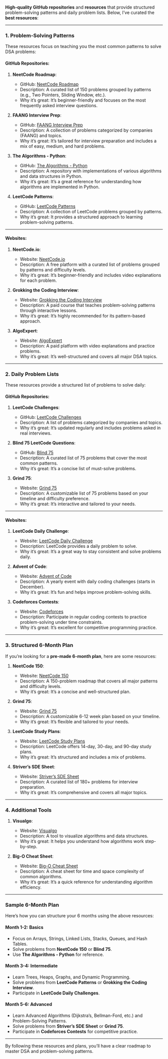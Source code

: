**High-quality GitHub repositories** and **resources** that provide structured problem-solving patterns and daily problem lists. Below, I’ve curated the **best resources**:

---

### **1. Problem-Solving Patterns**
These resources focus on teaching you the most common patterns to solve DSA problems:

#### **GitHub Repositories**:
1. **NeetCode Roadmap**:
   - GitHub: [NeetCode Roadmap](https://github.com/neetcode-gh/leetcode)
   - Description: A curated list of 150 problems grouped by patterns (e.g., Two Pointers, Sliding Window, etc.).
   - Why it’s great: It’s beginner-friendly and focuses on the most frequently asked interview questions.

2. **FAANG Interview Prep**:
   - GitHub: [FAANG Interview Prep](https://github.com/ombharatiya/FAANG-Coding-Interview-Questions)
   - Description: A collection of problems categorized by companies (FAANG) and topics.
   - Why it’s great: It’s tailored for interview preparation and includes a mix of easy, medium, and hard problems.

3. **The Algorithms - Python**:
   - GitHub: [The Algorithms - Python](https://github.com/TheAlgorithms/Python)
   - Description: A repository with implementations of various algorithms and data structures in Python.
   - Why it’s great: It’s a great reference for understanding how algorithms are implemented in Python.

4. **LeetCode Patterns**:
   - GitHub: [LeetCode Patterns](https://github.com/seanprashad/leetcode-patterns)
   - Description: A collection of LeetCode problems grouped by patterns.
   - Why it’s great: It provides a structured approach to learning problem-solving patterns.

---

#### **Websites**:
1. **NeetCode.io**:
   - Website: [NeetCode.io](https://neetcode.io/)
   - Description: A free platform with a curated list of problems grouped by patterns and difficulty levels.
   - Why it’s great: It’s beginner-friendly and includes video explanations for each problem.

2. **Grokking the Coding Interview**:
   - Website: [Grokking the Coding Interview](https://www.educative.io/courses/grokking-the-coding-interview)
   - Description: A paid course that teaches problem-solving patterns through interactive lessons.
   - Why it’s great: It’s highly recommended for its pattern-based approach.

3. **AlgoExpert**:
   - Website: [AlgoExpert](https://www.algoexpert.io/)
   - Description: A paid platform with video explanations and practice problems.
   - Why it’s great: It’s well-structured and covers all major DSA topics.

---

### **2. Daily Problem Lists**
These resources provide a structured list of problems to solve daily:

#### **GitHub Repositories**:
1. **LeetCode Challenges**:
   - GitHub: [LeetCode Challenges](https://github.com/hxu296/leetcode-company-wise-problems-2022)
   - Description: A list of problems categorized by companies and topics.
   - Why it’s great: It’s updated regularly and includes problems asked in real interviews.

2. **Blind 75 LeetCode Questions**:
   - GitHub: [Blind 75](https://github.com/SeanPrashad/leetcode-patterns/blob/master/README.md)
   - Description: A curated list of 75 problems that cover the most common patterns.
   - Why it’s great: It’s a concise list of must-solve problems.

3. **Grind 75**:
   - Website: [Grind 75](https://www.techinterviewhandbook.org/grind75)
   - Description: A customizable list of 75 problems based on your timeline and difficulty preference.
   - Why it’s great: It’s interactive and tailored to your needs.

---

#### **Websites**:
1. **LeetCode Daily Challenge**:
   - Website: [LeetCode Daily Challenge](https://leetcode.com/problemset/all/)
   - Description: LeetCode provides a daily problem to solve.
   - Why it’s great: It’s a great way to stay consistent and solve problems daily.

2. **Advent of Code**:
   - Website: [Advent of Code](https://adventofcode.com/)
   - Description: A yearly event with daily coding challenges (starts in December).
   - Why it’s great: It’s fun and helps improve problem-solving skills.

3. **Codeforces Contests**:
   - Website: [Codeforces](https://codeforces.com/)
   - Description: Participate in regular coding contests to practice problem-solving under time constraints.
   - Why it’s great: It’s excellent for competitive programming practice.

---

### **3. Structured 6-Month Plan**
If you’re looking for a **pre-made 6-month plan**, here are some resources:

1. **NeetCode 150**:
   - Website: [NeetCode 150](https://neetcode.io/practice)
   - Description: A 150-problem roadmap that covers all major patterns and difficulty levels.
   - Why it’s great: It’s a concise and well-structured plan.

2. **Grind 75**:
   - Website: [Grind 75](https://www.techinterviewhandbook.org/grind75)
   - Description: A customizable 6-12 week plan based on your timeline.
   - Why it’s great: It’s flexible and tailored to your needs.

3. **LeetCode Study Plans**:
   - Website: [LeetCode Study Plans](https://leetcode.com/studyplan/)
   - Description: LeetCode offers 14-day, 30-day, and 90-day study plans.
   - Why it’s great: It’s structured and includes a mix of problems.

4. **Striver’s SDE Sheet**:
   - Website: [Striver’s SDE Sheet](https://takeuforward.org/interviews/strivers-sde-sheet-top-coding-interview-problems/)
   - Description: A curated list of 180+ problems for interview preparation.
   - Why it’s great: It’s comprehensive and covers all major topics.

---

### **4. Additional Tools**
1. **Visualgo**:
   - Website: [Visualgo](https://visualgo.net/)
   - Description: A tool to visualize algorithms and data structures.
   - Why it’s great: It helps you understand how algorithms work step-by-step.

2. **Big-O Cheat Sheet**:
   - Website: [Big-O Cheat Sheet](https://www.bigocheatsheet.com/)
   - Description: A cheat sheet for time and space complexity of common algorithms.
   - Why it’s great: It’s a quick reference for understanding algorithm efficiency.

---

### **Sample 6-Month Plan**
Here’s how you can structure your 6 months using the above resources:

#### **Month 1-2: Basics**
- Focus on Arrays, Strings, Linked Lists, Stacks, Queues, and Hash Tables.
- Solve problems from **NeetCode 150** or **Blind 75**.
- Use **The Algorithms - Python** for reference.

#### **Month 3-4: Intermediate**
- Learn Trees, Heaps, Graphs, and Dynamic Programming.
- Solve problems from **LeetCode Patterns** or **Grokking the Coding Interview**.
- Participate in **LeetCode Daily Challenges**.

#### **Month 5-6: Advanced**
- Learn Advanced Algorithms (Dijkstra’s, Bellman-Ford, etc.) and Problem-Solving Patterns.
- Solve problems from **Striver’s SDE Sheet** or **Grind 75**.
- Participate in **Codeforces Contests** for competitive practice.

---

By following these resources and plans, you’ll have a clear roadmap to master DSA and problem-solving patterns.
